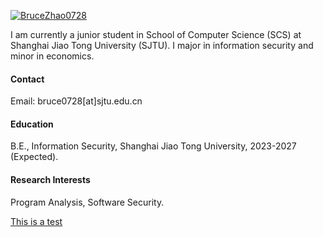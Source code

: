 

[![BruceZhao0728](https://img.shields.io/badge/BruceZhao0728-github-blue?logo=github)](https://github.com/BruceZhao0728)

<!-- He is currently a Fellow in the Department of Earth and Planetary Sciences (EPS) at Harvard University. -->

I am currently a junior student in School of Computer Science (SCS) at Shanghai Jiao Tong University (SJTU). I major in information security and minor in economics.

#### Contact

Email: bruce0728[at]sjtu.edu.cn

#### Education

B.E., Information Security, Shanghai Jiao Tong University, 2023-2027 (Expected).

#### Research Interests

Program Analysis, Software Security.

[This is a test](../test.html)